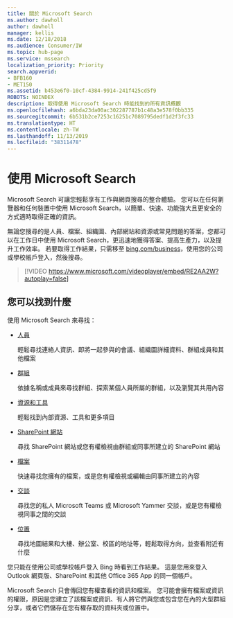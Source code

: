 ```yaml
---
title: 關於 Microsoft Search
ms.author: dawholl
author: dawholl
manager: kellis
ms.date: 12/18/2018
ms.audience: Consumer/IW
ms.topic: hub-page
ms.service: mssearch
localization_priority: Priority
search.appverid:
- BFB160
- MET150
ms.assetid: b453e6f0-10cf-4384-9914-241f425cd5f9
ROBOTS: NOINDEX
description: 取得使用 Microsoft Search 時能找到的所有資訊概觀
ms.openlocfilehash: a6bda23da00ac302287787b1c48a3e578f0bb335
ms.sourcegitcommit: 6b531b2ce7253c16251c7089795dedf1d2f3fc33
ms.translationtype: HT
ms.contentlocale: zh-TW
ms.lasthandoff: 11/13/2019
ms.locfileid: "38311478"
---
```

# <a name="using-microsoft-search"></a>使用 Microsoft Search

Microsoft Search 可讓您輕鬆享有工作與網頁搜尋的整合體驗。 您可以在任何瀏覽器和任何裝置中使用 Microsoft Search，以簡單、快速、功能強大且更安全的方式適時取得正確的資訊。
  
無論您搜尋的是人員、檔案、組織圖、內部網站和資源或常見問題的答案，您都可以在工作日中使用 Microsoft Search，更迅速地獲得答案、提高生產力，以及提升工作效率。 若要取得工作結果，只需移至 [bing.com/business](https://www.bing.com/business)，使用您的公司或學校帳戶登入，然後搜尋。 
  
> [!VIDEO https://www.microsoft.com/videoplayer/embed/RE2AA2W?autoplay=false]

## <a name="what-you-can-find"></a>您可以找到什麼
  
使用 Microsoft Search 來尋找：
  
- [人員](find-people-and-groups.md)
    
    輕鬆尋找連絡人資訊、即將一起參與的會議、組織圖詳細資料、群組成員和其他檔案
    
- [群組](find-people-and-groups.md)
    
    依據名稱或成員來尋找群組、探索某個人員所屬的群組，以及瀏覽其共用內容
    
- [資源和工具](find-resources-tools-and-more.md)
    
    輕鬆找到內部資源、工具和更多項目
    
- [SharePoint 網站](find-sharepoint-sites.md)
    
    尋找 SharePoint 網站或您有權檢視由群組或同事所建立的 SharePoint 網站
    
- [檔案](find-files.md)
    
    快速尋找您擁有的檔案，或是您有權檢視或編輯由同事所建立的內容
    
- [交談](find-conversations.md)
    
    尋找您的私人 Microsoft Teams 或 Microsoft Yammer 交談，或是您有權檢視同事之間的交談
    
- [位置](find-locations.md)
    
    尋找地圖結果和大樓、辦公室、校區的地址等，輕鬆取得方向，並查看附近有什麼    
    
您只能在使用公司或學校帳戶登入 Bing 時看到工作結果。 這是您用來登入 Outlook 網頁版、SharePoint 和其他 Office 365 App 的同一個帳戶。 
  
Microsoft Search 只會傳回您有權查看的資訊和檔案。 您可能會擁有檔案或資訊的權限，原因是您建立了該檔案或資訊、有人將它們與您或包含您在內的大型群組分享，或者它們儲存在您有權存取的資料夾或位置中。

  

